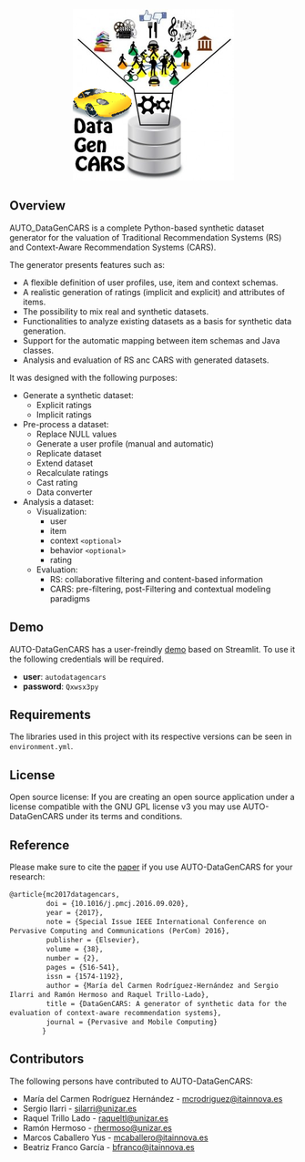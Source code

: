<div style="text-align:center"><img src="./resources/icons/logo-datagencars.jpg" /></div>

## Overview

AUTO_DataGenCARS is a complete Python-based synthetic dataset generator for the valuation of Traditional Recommendation Systems (RS) and Context-Aware Recommendation Systems (CARS).

The generator presents features such as:

- A flexible definition of user profiles, use, item and context schemas.
- A realistic generation of ratings (implicit and explicit) and attributes of items.
- The possibility to mix real and synthetic datasets.
- Functionalities to analyze existing datasets as a basis for synthetic data generation.
- Support for the automatic mapping between item schemas and Java classes.
- Analysis and evaluation of RS anc CARS with generated datasets.

It was designed with the following purposes:

* Generate a synthetic dataset:
  - Explicit ratings
  - Implicit ratings
* Pre-process a dataset:
  - Replace NULL values
  - Generate a user profile (manual and automatic)
  - Replicate dataset
  - Extend dataset
  - Recalculate ratings
  - Cast rating
  - Data converter
* Analysis a dataset:
  - Visualization:
    - user
    - item
    - context `<optional>`
    - behavior `<optional>`
    - rating
  - Evaluation:
    - RS: collaborative filtering and content-based information
    - CARS: pre-filtering, post-Filtering and contextual modeling paradigms

## Demo
AUTO-DataGenCARS has a user-freindly [demo](https://193.144.226.31/streamlit) based on Streamlit.
To use it the following credentials will be required.

- **user**: `autodatagencars`
- **password**: `Qxwsx3py`

<!-- ## Installation:
With pip:
```python
    $ pip install numpy
    $ pip install scikit-surprise
```
With conda:
```python
    $ conda install -c conda-forge scikit-surprise
```

For the latest version, you can also clone the repo and build the source:
```python     
    $ git clone https://git.itainnova.es/bigdata/misc/auto_datagencars.git  
``` -->

## Requirements
The libraries used in this project with its respective versions can be seen in `environment.yml`.

## License
Open source license: If you are creating an open source application under a license compatible with the GNU GPL license v3 you may use AUTO-DataGenCARS under its terms and conditions.

## Reference
Please make sure to cite the [paper](https://www.sciencedirect.com/science/article/pii/S157411921630270X) if you use
AUTO-DataGenCARS for your research:

```
@article{mc2017datagencars,
         doi = {10.1016/j.pmcj.2016.09.020},             
         year = {2017},
         note = {Special Issue IEEE International Conference on Pervasive Computing and Communications (PerCom) 2016},
         publisher = {Elsevier},
         volume = {38},
         number = {2},
         pages = {516-541},
         issn = {1574-1192},
         author = {María del Carmen Rodríguez-Hernández and Sergio Ilarri and Ramón Hermoso and Raquel Trillo-Lado},
         title = {DataGenCARS: A generator of synthetic data for the evaluation of context-aware recommendation systems},
         journal = {Pervasive and Mobile Computing}
        }
```

## Contributors

The following persons have contributed to AUTO-DataGenCARS:

- María del Carmen Rodríguez Hernández - [mcrodriguez@itainnova.es](mcrodriguez@itainnova.es)
- Sergio Ilarri - [silarri@unizar.es](silarri@unizar.es)
- Raquel Trillo Lado - [raqueltl@unizar.es](raqueltl@unizar.es)
- Ramón Hermoso - [rhermoso@unizar.es](rhermoso@unizar.es)
- Marcos Caballero Yus - [mcaballero@itainnova.es](mcaballero@itainnova.es)
- Beatriz Franco García - [bfranco@itainnova.es](bfranco@itainnova.es)
